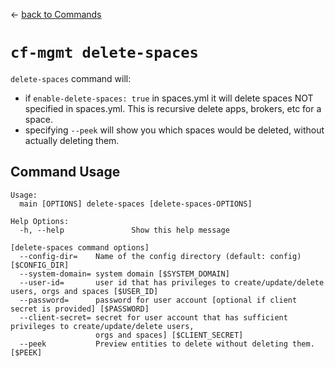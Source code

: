 &larr; [back to Commands](../README.md)

# `cf-mgmt delete-spaces`

`delete-spaces` command will:
- if `enable-delete-spaces: true` in spaces.yml it will delete spaces NOT specified in spaces.yml.  This is recursive delete apps, brokers, etc for a space.
- specifying `--peek` will show you which spaces would be deleted, without actually deleting them.

## Command Usage

```
Usage:
  main [OPTIONS] delete-spaces [delete-spaces-OPTIONS]

Help Options:
  -h, --help               Show this help message

[delete-spaces command options]
  --config-dir=    Name of the config directory (default: config) [$CONFIG_DIR]
  --system-domain= system domain [$SYSTEM_DOMAIN]
  --user-id=       user id that has privileges to create/update/delete users, orgs and spaces [$USER_ID]
  --password=      password for user account [optional if client secret is provided] [$PASSWORD]
  --client-secret= secret for user account that has sufficient privileges to create/update/delete users,
                   orgs and spaces] [$CLIENT_SECRET]
  --peek           Preview entities to delete without deleting them. [$PEEK]
```

